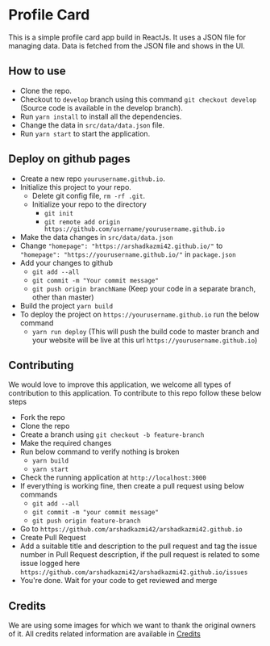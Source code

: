 # Profile Card

This is a simple profile card app build in ReactJs. It uses a JSON file for managing data. Data is fetched from the JSON file and shows in the UI.

## How to use

- Clone the repo.
- Checkout to `develop` branch using this command `git checkout develop` (Source code is available in the develop branch).
- Run `yarn install` to install all the dependencies.
- Change the data in `src/data/data.json` file.
- Run `yarn start` to start the application.

## Deploy on github pages

- Create a new repo `yourusername.github.io`.
- Initialize this project to your repo.
  - Delete git config file, `rm -rf .git`.
  - Initialize your repo to the directory 
    - `git init`
    - `git remote add origin https://github.com/username/yourusername.github.io`
- Make the data changes in `src/data/data.json`
- Change `"homepage": "https://arshadkazmi42.github.io/"` to `"homepage": "https://yourusername.github.io/"` in `package.json`
- Add your changes to github
  - `git add --all`
  - `git commit -m "Your commit message"`
  - `git push origin branchName` (Keep your code in a separate branch, other than master)
- Build the project `yarn build`
- To deploy the project on `https://yourusername.github.io` run the below command
  - `yarn run deploy`
  (This will push the build code to master branch and your website will be live at this url `https://yourusername.github.io`)
  
## Contributing

We would love to improve this application, we welcome all types of contribution to this application.
To contribute to this repo follow these below steps

- Fork the repo
- Clone the repo
- Create a branch using `git checkout -b feature-branch`
- Make the required changes
- Run below command to verify nothing is broken
  - `yarn build`
  - `yarn start`
- Check the running application at `http://localhost:3000`
- If everything is working fine, then create a pull request using below commands
  - `git add --all`
  - `git commit -m "your commit message"`
  - `git push origin feature-branch`
- Go to `https://github.com/arshadkazmi42/arshadkazmi42.github.io`
- Create Pull Request
- Add a suitable title and description to the pull request and tag the issue number in Pull Request description, if the pull request is related to some issue logged here `https://github.com/arshadkazmi42/arshadkazmi42.github.io/issues`
- You're done. Wait for your code to get reviewed and merge

## Credits

We are using some images for which we want to thank the original owners of it. All credits related information are available in [Credits](CREDITS.md)